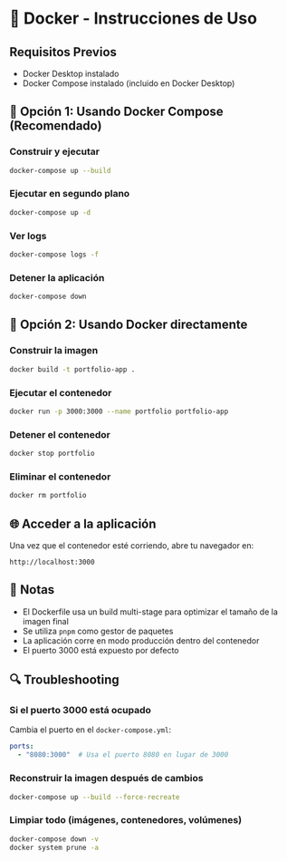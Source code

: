 # 🐳 Docker - Instrucciones de Uso

## Requisitos Previos
- Docker Desktop instalado
- Docker Compose instalado (incluido en Docker Desktop)

## 🚀 Opción 1: Usando Docker Compose (Recomendado)

### Construir y ejecutar
```bash
docker-compose up --build
```

### Ejecutar en segundo plano
```bash
docker-compose up -d
```

### Ver logs
```bash
docker-compose logs -f
```

### Detener la aplicación
```bash
docker-compose down
```

## 🔧 Opción 2: Usando Docker directamente

### Construir la imagen
```bash
docker build -t portfolio-app .
```

### Ejecutar el contenedor
```bash
docker run -p 3000:3000 --name portfolio portfolio-app
```

### Detener el contenedor
```bash
docker stop portfolio
```

### Eliminar el contenedor
```bash
docker rm portfolio
```

## 🌐 Acceder a la aplicación

Una vez que el contenedor esté corriendo, abre tu navegador en:
```
http://localhost:3000
```

## 📝 Notas

- El Dockerfile usa un build multi-stage para optimizar el tamaño de la imagen final
- Se utiliza `pnpm` como gestor de paquetes
- La aplicación corre en modo producción dentro del contenedor
- El puerto 3000 está expuesto por defecto

## 🔍 Troubleshooting

### Si el puerto 3000 está ocupado
Cambia el puerto en el `docker-compose.yml`:
```yaml
ports:
  - "8080:3000"  # Usa el puerto 8080 en lugar de 3000
```

### Reconstruir la imagen después de cambios
```bash
docker-compose up --build --force-recreate
```

### Limpiar todo (imágenes, contenedores, volúmenes)
```bash
docker-compose down -v
docker system prune -a
```
